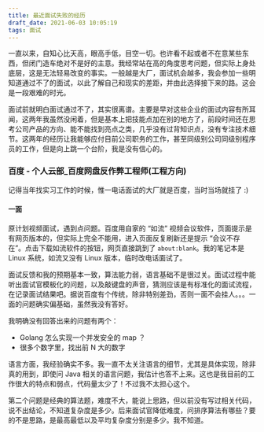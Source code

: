 ```yaml
---
title: 最近面试失败的经历
draft_date: 2021-06-03 10:05:19
tags: 面试
---
```


一直以来，自知心比天高，眼高手低，目空一切。也许看不起或者不在意某些东西，但闭门造车绝对不是好的主意。我经常站在高的角度思考问题，但实际上身处底层，这是无法轻易改变的事实。一般越是大厂，面试机会越多，我会参加一些明知道通过不了的面试，以此了解自己和现实的差距，并由此选择接下来的路。这会是一段艰难的时光。

面试前就明白面试通过不了，其实很离谱。主要是早对这些企业的面试内容有所耳闻，这两年我虽然没闲着，但是基本上把技能点加在别的地方了，前段时间还在思考公司产品的方向、能不能找到亮点之类，几乎没有过背知识点，没有专注技术细节。这两年的经历让我能够应付目前公司职务的工作，甚至同级别公司同级别程序员的工作，但是向上跳一个台阶，我是没有信心的。

### 百度 - 个人云部_百度网盘反作弊工程师(工程方向)

记得当年找实习工作的时候，惟一电话面试的大厂就是百度，当时当场就挂了 :) 

#### 一面

原计划视频面试，遇到点问题。百度用自家的 “如流” 视频会议软件，页面提示是有网页版本的，但实际上完全不能用，进入页面反复刷新还是提示 “会议不存在”。点击下载如流软件的按钮，网页直接跳到了 `about:blank`。我的笔记本是 Linux 系统，如流又没有 Linux 版本，临时改电话面试了。

面试反馈和我的预期基本一致，算法能力弱，语言基础不是很过关。面试过程中能听出面试官模板化的问题，以及敲键盘的声音，猜测应该是有标准化的面试流程，在记录面试结果吧。据说百度有个传统，除非特别差劲，否则一面不会挂人。。。一面的问题确实偏基础，虽然我没有答好。

我明确没有回答出来的问题有两个：

- Golang 怎么实现一个并发安全的 map ？
- 很多个数字里，找出前 N 大的数字

语言方面，我经验确实不多。我一直不太关注语言的细节，尤其是具体实现，除非真的用到，即使问 Java 相关的语言问题，我估计也答不上来。这也是我目前的工作很大的特点和弱点，代码量太少了！不过我不太担心这个。

第二个问题是经典的算法题，难度不大，能说上思路，但以前没有写过相关代码，说不出结论，不知道复杂度是多少。后来面试官降低难度，问排序算法有哪些？要的不是思路，是最高最低以及平均复杂度分别是多少。我不知道。



